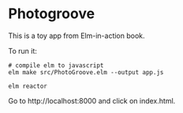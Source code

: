 # Photogroove

This is a toy app from Elm-in-action book. 

To run it:
```shell script
# compile elm to javascript
elm make src/PhotoGroove.elm --output app.js

elm reactor
```

Go to http://localhost:8000 and click on index.html.

